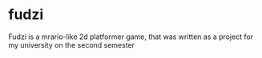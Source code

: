 # fudzi
Fudzi is a mrario-like 2d platformer game, that was written as a project for my university on the second semester
